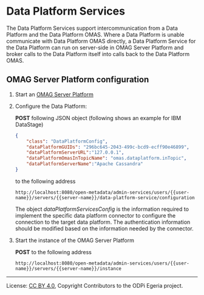 <!-- SPDX-License-Identifier: CC-BY-4.0 -->
<!-- Copyright Contributors to the ODPi Egeria project. -->

# Data Platform Services

The Data Platform Services support intercommunication from a Data Platform and
the Data Platform OMAS. Where a Data Platform is unable communicate with Data Platform 
OMAS directly, a Data Platform Service for the Data Platform can run on server-side in
OMAG Server Platform and broker calls to the Data Platform itself into calls back
to the Data Platform OMAS. 

## OMAG Server Platform configuration

1. Start an [OMAG Server Platform](../../../open-metadata-resources/open-metadata-tutorials/omag-server-tutorial)
1. Configure the Data Platform:

    **POST** following JSON object (following shows an example for IBM DataStage)

    ```json
    {
        "class": "DataPlatformConfig",
        "dataPlatformGUIDs": "296bc645-2043-499c-bcd9-ecff90e46899",
        "dataPlatformServerURL":"127.0.0.1",
        "dataPlatformOmasInTopicName": "omas.dataplatform.inTopic",
        "dataPlatformServerName":"Apache Cassandra"
    }
    ```
    
    to the following address

    ```
    http://localhost:8080/open-metadata/admin-services/users/{{user-name}}/servers/{{server-name}}/data-platform-service/configuration
    ```

    The object *dataPlatformServicesConfig* is the information required to implement the specific data platform connector to configure the connection to the target data platform. 
    The authentication information should be modified based on the information needed by the connector.

1. Start the instance of the OMAG Server Platform

    **POST** to the following address
    
    ```
    http://localhost:8080/open-metadata/admin-services/users/{{user-name}}/servers/{{server-name}}/instance
    ```

----
License: [CC BY 4.0](https://creativecommons.org/licenses/by/4.0/),
Copyright Contributors to the ODPi Egeria project.
